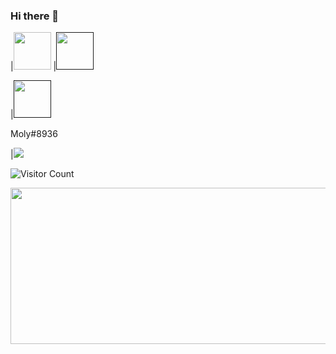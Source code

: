 ### Hi there 👋

|<a href="https://www.linkedin.com/in/joaqu%C3%ADn-talice-gra%C3%B1a-63765b23b/"><img src="https://user-images.githubusercontent.com/78387674/217712188-7edb9bcd-877d-4188-aa0f-62f8ddde329e.png" width=60></a> 
|<a href=""><img src="https://user-images.githubusercontent.com/78387674/217712080-e498b1cd-0a1d-481b-9244-79ea4b71f20a.png" width=60></a> 

|<a href=""><img src="https://user-images.githubusercontent.com/78387674/217711921-77c47df2-95a4-4286-b198-b684269ad750.png" width=60></a>
<p>Moly#8936</p>


<!--
**joaquintalice/joaquintalice** is a ✨ _special_ ✨ repository because its `README.md` (this file) appears on your GitHub profile.

Here are some ideas to get you started:

- 🔭 I’m currently working on ...
- 🌱 I’m currently learning ...
- 👯 I’m looking to collaborate on ...
- 🤔 I’m looking for help with ...
- 💬 Ask me about ...
- 📫 How to reach me: ...
- 😄 Pronouns: ...
- ⚡ Fun fact: ...
-->

|<img src="https://user-images.githubusercontent.com/78387674/217340190-e0189090-d891-413c-8bd9-5caa1e888848.gif"> 

![Visitor Count](https://profile-counter.glitch.me/joaquintalice/count.svg)


<img src="https://user-images.githubusercontent.com/78387674/217348376-d3de1ef9-a0d1-475d-ae6a-bb958936ee5f.gif" width="1000px" height="250px">
